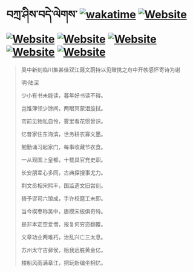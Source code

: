 # བཀྲ་ཤིས་བདེ་ལེགས་	[![wakatime](https://wakatime.com/badge/user/5043ee4a-e361-4607-9d47-d557f2005d05.svg)](https://wakatime.com/@5043ee4a-e361-4607-9d47-d557f2005d05)	[![Website](https://img.shields.io/website?label=&up_color=orange&up_message=Tianchi&url=https%3A%2F%2Fshields.io)](https://tianchi.aliyun.com/home/science/scienceDetail?userId=1095279182618)	[![Website](https://img.shields.io/website?label=&up_color=gay&up_message=Yuque&url=https%3A%2F%2Fshields.io)](https://www.yuque.com/ivanaxu)	[![Website](https://img.shields.io/website?label=&up_color=brown&up_message=Leetcode&url=https%3A%2F%2Fshields.io)](https://leetcode.cn/u/ivanaxu)	[![Website](https://img.shields.io/website?label=&up_color=violet&up_message=AIstudio&url=https%3A%2F%2Fshields.io)](https://aistudio.baidu.com/aistudio/personalcenter/thirdview/979775)	[![Website](https://img.shields.io/website?label=&up_color=red&up_message=Gitee&url=https%3A%2F%2Fshields.io)](https://gitee.com/IvanaXu)	[![Website](https://img.shields.io/website?label=&up_color=yellow&up_message=Monkeytype&url=https%3A%2F%2Fshields.io)](https://monkeytype.com/profile/IvanaXu)
> 吴中新刻临川集甚佳双江聂文蔚持以见赠携之舟中开帙感怀寄诗为谢
>
> 明·陆深
>
> 少小有书未能读，暮年好书读不得。
> 
> 岂惟簿领少馀间，两眼冥蒙泪旋拭。
> 
> 帘前见物私自怜，雾里看花惯曾识。
> 
> 忆昔家住东海滨，世务耕农寡文墨。
> 
> 勉勤诵习起家门，每事收藏节衣食。
> 
> 一从观国上皇都，十载具官充史职。
> 
> 长安朋辈心多同，古典探搜事尤力。
> 
> 荆文丞相宋熙丰，国监遗文旧尝刻。
> 
> 猗予谬司六馆成，手许校磨工未即。
> 
> 当今楔枣称吴中，唐模宋板俱奇特。
> 
> 是非本定空爱憎，报复何穷恣翻覆。
> 
> 文章功业两难朽，治乱兴亡三太息。
> 
> 苏州太守古邺侯，贻我远胜黄金亿。
> 
> 楼船风雨满章江，把玩新编坐相忆。
